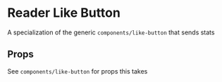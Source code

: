 # Reader Like Button

A specialization of the generic `components/like-button` that sends stats

## Props

See `components/like-button` for props this takes